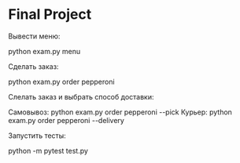 # Final Project
 
 Вывести меню:
 
 python exam.py menu
 
 Сделать заказ:
 
 python exam.py order pepperoni
 
 Слелать заказ и выбрать способ доставки:
 
 Самовывоз:  python exam.py order pepperoni --pick 
 Курьер: python exam.py order pepperoni --delivery
 
 Запустить тесты:
 
 python -m pytest test.py
 
 
 
